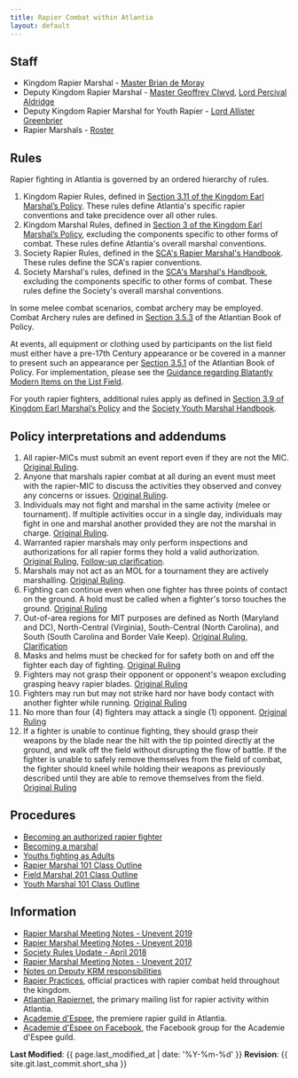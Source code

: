 ```yaml
---
title: Rapier Combat within Atlantia
layout: default
---
```


## Staff

* Kingdom Rapier Marshal - [Master Brian de Moray](https://warrant.atlantia.sca.org/user/1)
* Deputy Kingdom Rapier Marshal - [Master Geoffrey Clwyd](https://warrant.atlantia.sca.org/user/1065), [Lord Percival Aldridge](https://warrant.atlantia.sca.org/user/300)
* Deputy Kingdom Rapier Marshal for Youth Rapier - [Lord Allister Greenbrier](https://warrant.atlantia.sca.org/user/1305)
* Rapier Marshals - [Roster](https://warrant.atlantia.sca.org/warrants/type/14)

## Rules

Rapier fighting in Atlantia is governed by an ordered hierarchy of rules.

1. Kingdom Rapier Rules, defined in [Section 3.11 of the Kingdom Earl Marshal’s Policy](/paperwork/).  These rules define Atlantia's specific rapier conventions and take precidence over all other rules.
2. Kingdom Marshal Rules, defined in [Section 3 of the Kingdom Earl Marshal’s Policy](/paperwork/), excluding the components specific to other forms of combat.  These rules define Atlantia's overall marshal conventions.
3. Society Rapier Rules, defined in the [SCA's Rapier Marshal's Handbook](http://www.sca.org/officers/marshal/docs/rapier/rapier_handbook.pdf).  These rules define the SCA's rapier conventions.
4. Society Marshal's rules, defined in the [SCA's Marshal's Handbook](http://www.sca.org/officers/marshal/docs/marshal_handbook.pdf), excluding the components specific to other forms of combat.  These rules define the Society's overall marshal conventions.

In some melee combat scenarios, combat archery may be employed.  Combat Archery rules are defined in [Section 3.5.3](https://marshal.atlantia.sca.org/paperwork/) of the Atlantian Book of Policy.

At events, all equipment or clothing used by participants on the list field must either have a pre-17th Century appearance or be covered in a manner to present such an appearance per [Section 3.5.1](/paperwork/) of the Atlantian Book of Policy.  For implementation, please see the [Guidance regarding Blatantly Modern Items on the List Field](/procedures/modern/).

For youth rapier fighters, additional rules apply as defined in [Section 3.9 of Kingdom Earl Marshal’s Policy](/paperwork/) and the [Society Youth Marshal Handbook](https://www.sca.org/officers/marshal/youthcombat/docs/YouthMartialHandbook.pdf).

## Policy interpretations and addendums
1. All rapier-MICs must submit an event report even if they are not the MIC. [Original Ruling](http://seahorse.atlantia.sca.org/private.cgi/marshalls-atlantia.sca.org/2016-October/022561.html).
2. Anyone that marshals rapier combat at all during an event must meet with the rapier-MIC to discuss the activities they observed and convey any concerns or issues. [Original Ruling](http://seahorse.atlantia.sca.org/private.cgi/marshalls-atlantia.sca.org/2016-October/022561.html).
3. Individuals may not fight and marshal in the same activity (melee or tournament).  If multiple activities occur in a single day, individuals may fight in one and marshal another provided they are not the marshal in charge.  [Original Ruling](http://seahorse.atlantia.sca.org/private.cgi/marshalls-atlantia.sca.org/2016-October/022561.html).
4. Warranted rapier marshals may only perform inspections and authorizations for all rapier forms they hold a valid authorization. [Original Ruling](http://seahorse.atlantia.sca.org/private.cgi/marshalls-atlantia.sca.org/2016-April/022472.html), [Follow-up clarification](http://seahorse.atlantia.sca.org/private.cgi/marshalls-atlantia.sca.org/2017-February/022640.html).
5. Marshals may not act as an MOL for a tournament they are actively marshalling. [Original Ruling](http://seahorse.atlantia.sca.org/private.cgi/marshalls-atlantia.sca.org/2016-March/022439.html).
6. Fighting can continue even when one fighter has three points of contact on the ground.  A hold must be called when a fighter's torso touches the ground.  [Original Ruling](http://seahorse.atlantia.sca.org/private.cgi/marshalls-atlantia.sca.org/2012-July/014154.html)
7. Out-of-area regions for MIT purposes are defined as North (Maryland and DC), North-Central (Virginia), South-Central (North Carolina), and South (South Carolina and Border Vale Keep). [Original Ruling](http://seahorse.atlantia.sca.org/private.cgi/marshalls-atlantia.sca.org/2015-January/022315.html), [Clarification](http://seahorse.atlantia.sca.org/private.cgi/marshalls-atlantia.sca.org/2015-January/022317.html)
8. Masks and helms must be checked for for safety both on and off the fighter each day of fighting. [Original Ruling](http://seahorse.atlantia.sca.org/private.cgi/marshalls-atlantia.sca.org/2017-February/022641.html)
9. Fighters may not grasp their opponent or opponent's weapon excluding grasping heavy rapier blades.  [Original Ruling](http://seahorse.atlantia.sca.org/private.cgi/marshalls-atlantia.sca.org/2007-February/011196.html)
10. Fighters may run but may not strike hard nor have body contact with another fighter while running.  [Original Ruling](http://seahorse.atlantia.sca.org/private.cgi/marshalls-atlantia.sca.org/2007-July/011667.html)
11. No more than four (4) fighters may attack a single (1) opponent.  [Original Ruling](http://seahorse.atlantia.sca.org/private.cgi/marshalls-atlantia.sca.org/2017-July/022710.html)
12. If a fighter is unable to continue fighting, they should grasp their weapons by the blade near the hilt with the tip pointed directly at the ground, and walk off the field without disrupting the flow of battle.  If the fighter is unable to safely remove themselves from the field of combat, the fighter should kneel while holding their weapons as previously described until they are able to remove themselves from the field. [Original Ruling](http://seahorse.atlantia.sca.org/private.cgi/marshalls-atlantia.sca.org/2018-June/022787.html)


## Procedures

* [Becoming an authorized rapier fighter](/procedures/rapier-authorization/)
* [Becoming a marshal](/procedures/mit/)
* [Youths fighting as Adults](/procedures/youth-as-adult-rapier/)
* [Rapier Marshal 101 Class Outline](/training/rapier-marshal/)
* [Field Marshal 201 Class Outline](/training/field-marshal/)
* [Youth Marshal 101 Class Outline](/training/youth-rapier-marshal/)

## Information
* [Rapier Marshal Meeting Notes - Unevent 2019](/rapier/unevent-2019/)
* [Rapier Marshal Meeting Notes - Unevent 2018](/rapier/unevent-2018/)
* [Society Rules Update - April 2018](/rapier/rules-update-2018/)
* [Rapier Marshal Meeting Notes - Unevent 2017](/rapier/unevent-2017/)
* [Notes on Deputy KRM responsibilities](/rapier/deputy-krm/)
* [Rapier Practices](/practices/rapier/), official practices with rapier combat held throughout the kingdom.
* [Atlantian Rapiernet](https://groups.yahoo.com/neo/groups/atlantianrapiernet/info), the primary mailing list for rapier activity within Atlantia.
* [Academie d'Espee](http://www.academiedespee.com/), the premiere rapier guild in Atlantia.
* [Academie d'Espee on Facebook](https://www.facebook.com/groups/608693275816448/), the Facebook group for the Academie d'Espee guild.

**Last Modified**: {{ page.last_modified_at | date: '%Y-%m-%d' }}
**Revision**: {{ site.git.last_commit.short_sha }}
